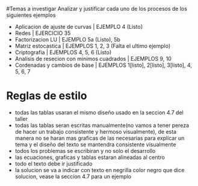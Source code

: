 #Temas a investigar
Analizar y justificar cada uno de los procesos de los siguientes ejemplos

- Aplicacion de ajuste de curvas | EJEMPLO 4 (Listo)
- Redes | EJERCICIO 35 
- Factorizacion LU | EJEMPLO 5a (Listo), 5b
- Matriz estocastica | EJEMPLOS 1, 2, 3 (Falta el ultimo ejemplo)
- Criptografia | EJEMPLOS 4, 5, 6 (Listo)
- Analisis de resecion con minimos cuadrados | EJEMPLOS 9, 10
- Cordenadas y cambios de base | EJEMPLOS 1[listo], 2[listo], 3[listo], 4, 5, 6, 7

# Reglas de estilo
- todas las tablas usaran el mismo diseño usado en la seccion 4.7 del taller
- todas las tablas seran escritas manualmente(no vamos a tener pereza de hacer un trabajo consistente y hermoso visualmente), de esta manera no se haran mas graficas de las necesarias para explicar un tema y el diseño del texto se mantendra consistente visualmente
- todos los problemas se escribiran y no solo el desarrollo
- las ecuaciones, graficas y tablas estaran alineadas al centro
- todo el texto debe ir justificado
- la solucion se va a indicar con texto en negrilla color negro que dice solucion, vease la seccion 4.7 para un ejemplo
